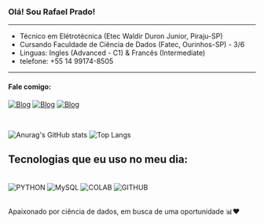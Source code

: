   ### Olá! Sou Rafael Prado!
 ___

- Técnico em Elétrotécnica (Etec Waldir Duron Junior, Piraju-SP)
- Cursando Faculdade de Ciência de Dados (Fatec, Ourinhos-SP) - 3/6
- Linguas: Ingles (Advanced - C1) & Francês (Intermediate)
- telefone: +55 14 99174-8505
  
___
 #### Fale comigo:
 
  [![Blog](https://img.shields.io/badge/Instagram-E4405F?style=for-the-badge&logo=instagram&logoColor=white)](https://www.instagram.com/chorituss/)
  [![Blog](https://img.shields.io/badge/LinkedIn-0077B5?style=for-the-badge&logo=linkedin&logoColor=white)](https://www.linkedin.com/in/rafael-prado-774b891a5/)
  [![Blog](https://img.shields.io/badge/Gmail-D14836?style=for-the-badge&logo=gmail&logoColor=white)](https://rafaelnascimentoprado@gmail.com)
</div><br/>

![Anurag's GitHub stats](https://github-readme-stats.vercel.app/api?username=rafaprado013&show_icons=true&theme=tokyonight)
![Top Langs](https://github-readme-stats.vercel.app/api/top-langs/?username=rafaprado013&theme=tokyonight&layout=compact)


## Tecnologias que eu uso no meu dia:
<div style='display: inline_block'><br/>
  <img align='center' alt ='PYTHON' src='https://img.shields.io/badge/Python-3776AB?style=for-the-badge&logo=python&logoColor=white' />
  <img align='center' alt ='MySQL' src='https://img.shields.io/badge/MySQL-00000F?style=for-the-badge&logo=mysql&logoColor=white' />
  <img align='center' alt ='COLAB' src='https://img.shields.io/badge/Colab-F9AB00?style=for-the-badge&logo=googlecolab&color=525252' />
  <img align='center' alt ='GITHUB' src='https://img.shields.io/badge/GitHub-100000?style=for-the-badge&logo=github&logoColor=white' />
</div><br/>

Apaixonado por ciência de dados, em busca de uma oportunidade 📊❤️
